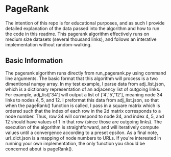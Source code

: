 # PageRank
The intention of this repo is for educational purposes, and as such I provide detailed explanation of the data passed into the algorithm and how to run the code in this readme. This pagerank algorithm effectively runs on medium size datasets (several thousand links), and follows an interative implementation without random-walking. 

## Basic Information
The pagerank algorithm runs directly from run_pagerank.py using command line arguments. The basic format that this algorithm will process is a two dimentional numpy array. In my test example, I parse data from adj_list.json, which is a dictionary representation of an adjacency list of outgoing links. For example, adj_list['34'] will output a list of ['4','5','12'], meaning node 34 links to nodes 4, 5, and 12. I preformat this data from adj_list.json, so that when the pageRank() function is called, I pass in a square matrix which is ordered such that the index of each row in the 2d matrix corresponds to a node number. Thus, row 34 will correspond to node 34, and index 4, 5, and 12 should have values of 1 in that row (since those are outgoing links). The execution of the algorithm is straightforward, and will iteratively compute values until a convergence according to a preset epsilon. As a final note, url_dict.json is a mapping of node numbers to URLs. If you're interested in running your own implementation, the only function you should be concerned about is pageRank(). 
